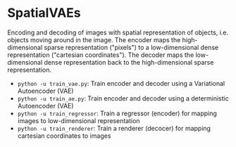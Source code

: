 # SpatialVAEs

Encoding and decoding of images with spatial representation of objects, i.e. objects moving around in the image.
The encoder maps the high-dimensional sparse representation ("pixels") to a low-dimensional dense representation ("cartesian coordinates"). The decoder maps the low-dimensional dense representation back to the high-dimensional sparse representation.

- `python -u train_vae.py`: Train encoder and decoder using a Variational Autoencoder (VAE)
- `python -u train_ae.py`: Train encoder and decoder using a deterministic Autoencoder (VAE)
- `python -u train_regressor`: Train a regressor (encoder) for mapping images to low-dimensional representation
- `python -u train_renderer`: Train a renderer (decocer) for mapping cartesian coordinates to images
